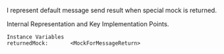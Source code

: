 I represent default message send result when special mock is returned.

Internal Representation and Key Implementation Points.

    Instance Variables
	returnedMock:		<MockForMessageReturn>